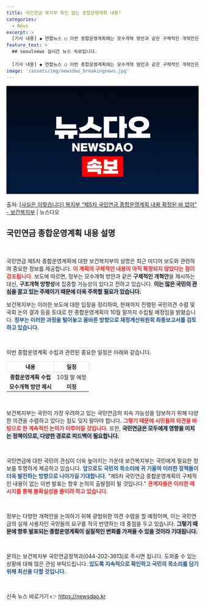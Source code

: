 ```yaml
---
title: 국민연금 복지부 확인 없는 종합운영계획 내용!
categories:
  - News
excerpt: >
  [기사 내용] ◆ 연합뉴스 ○ 이번 종합운영계획에는 모수개혁 방안과 같은 구체적인 개혁안은 나오지 않을 것이…
feature_text: >
  ## seoulnews 실시간 뉴스 속보입니다.

  [기사 내용] ◆ 연합뉴스 ○ 이번 종합운영계획에는 모수개혁 방안과 같은 구체적인 개혁안은 나오지 않을 것이…
image: '/assets/img/newsdao_breakingnews.jpg'
---
```


![뉴스다오 속보](/assets/img/newsdao_breakingnews.jpg)

<p>출처: <a href="https://newsdao.kr/2279" rel="dofollow">[사실은 이렇습니다] 복지부 “제5차 국민연금 종합운영계획 내용 확정된 바 없어” - 보건복지부</a> | 뉴스다오</p>

<h2 data-ke-size="size26">국민연금 종합운영계획 내용 설명</h2>

<p data-ke-size="size16">&nbsp;</p>

국민연금 제5차 종합운영계획에 대한 보건복지부의 설명은 최근 미디어 보도와 관련하여 중요한 정보를 제공합니다. <b><span style="color: #ee2323;">이 계획의 구체적인 내용이 아직 확정되지 않았다는 점이 강조됩니다.</span></b> 보도에 따르면, 정부는 모수개혁 방안과 같은 **구체적인 개혁안**을 제시하는 대신, **구조개혁 방향성**에 집중할 가능성이 있다고 전하고 있습니다. <b><span style="background-color: #21538527;">이는 많은 국민의 관심을 끌고 있는 주제이기 때문에 더욱 주목할 필요가 있습니다.</span></b>

보건복지부는 이러한 보도에 대한 입장을 정리하여, 현재까지 진행된 국민의견 수렴 및 국회 논의 결과 등을 토대로 한 종합운영계획이 10월 말까지 수립될 예정임을 밝혔습니다. <b><span style="color: #1a5490;">정부는 이러한 과정을 털어놓고 올바른 방향으로 재정계산위원회 최종보고서를 검토하고 있습니다.</span></b> 

<p data-ke-size="size16">&nbsp;</p>

이번 종합운영계획 수립과 관련된 중요한 일정은 아래와 같습니다.

<table style="width: 100%; border-collapse: collapse;">
    <tr>
        <th style="text-align: center; height: 17px; border: 1px solid #ddd;">내용</th>
        <th style="text-align: center; height: 17px; border: 1px solid #ddd;">일정</th>
    </tr>
    <tr>
        <td style="text-align: center; height: 17px;"><b>종합운영계획 수립</b></td>
        <td style="text-align: center; height: 17px;">10월 말 예정</td>
    </tr>
    <tr>
        <td style="text-align: center; height: 17px;"><b>모수개혁 방안 제시</b></td>
        <td style="text-align: center; height: 17px;"><b>미정</b></td>
    </tr>
</table>

<p data-ke-size="size16">&nbsp;</p>

보건복지부는 국민이 가장 우려하고 있는 국민연금의 지속 가능성을 담보하기 위해 다양한 의견을 수렴하고 있다는 점도 잊지 말아야 합니다. <b><span style="color: #ee2323;">그렇기 때문에 시민들의 의견을 바탕으로 한 계속적인 논의가 이루어질 것입니다.</span></b> 또한, <b><span style="background-color: #21538527;">국민연금은 모두에게 영향을 미치는 정책이므로, 다양한 경로로 피드백이 필요합니다.</span></b>

<p data-ke-size="size16">&nbsp;</p>

국민연금에 대한 국민의 관심이 더욱 높아지는 가운데 보건복지부는 국민에게 필요한 정보를 투명하게 제공하고 있습니다. <b><span style="color: #1a5490;">앞으로도 국민의 목소리에 귀 기울여 이러한 정책들이 더욱 발전하는 방향으로 나아가길 기대합니다.</span></b> "제5차 국민연금 종합운영계획의 구체적인 내용이 없는 이번 발표는 향후 논의의 출발점이 될 것입니다." <b><span style="color: #ee2323;">관계자들은 이러한 메시지를 통해 불확실성을 줄이려 하고 있습니다.</span></b> 

<p data-ke-size="size16">&nbsp;</p>

정부는 다양한 개혁안을 논의하기 위해 광범위한 의견 수렴을 할 예정이며, 이는 국민연금의 실제 사용자인 국민들의 요구를 적극 반영하는 데 중점을 두고 있습니다. <b><span style="background-color: #21538527;">그렇기 때문에 향후 발표되는 종합운영계획이 실질적인 변화를 가져올 수 있을 것이라 기대됩니다.</span></b> 

<p data-ke-size="size16">&nbsp;</p>

문의는 보건복지부 국민연금정책과(044-202-3613)로 주시면 됩니다. 도와줄 수 있는 상황에 대해 많은 관심 부탁드립니다. <b><span style="color: #1a5490;">있도록 지속적으로 확인하고 국민의 목소리를 담기 위해 최선을 다할 것입니다.</span></b> 

<p data-ke-size="size16">&nbsp;</p> 

신속 뉴스 바로가기 👉 <a href="https://newsdao.kr" rel="dofollow">https://newsdao.kr</a>


